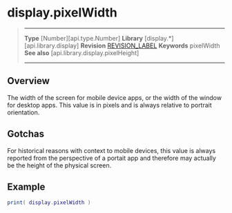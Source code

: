 
# display.pixelWidth

> --------------------- ------------------------------------------------------------------------------------------
> __Type__              [Number][api.type.Number]
> __Library__           [display.*][api.library.display]
> __Revision__          [REVISION_LABEL](REVISION_URL)
> __Keywords__          pixelWidth
> __See also__          [api.library.display.pixelHeight]
> --------------------- ------------------------------------------------------------------------------------------

## Overview

The width of the screen for mobile device apps, or the width of the window for desktop apps. This value is in pixels and is always relative to portrait orientation.

## Gotchas

For historical reasons with context to mobile devices, this value is always reported from the perspective of a portait app and therefore may actually be the height of the physical screen.

## Example
 
``````lua
print( display.pixelWidth )
``````
